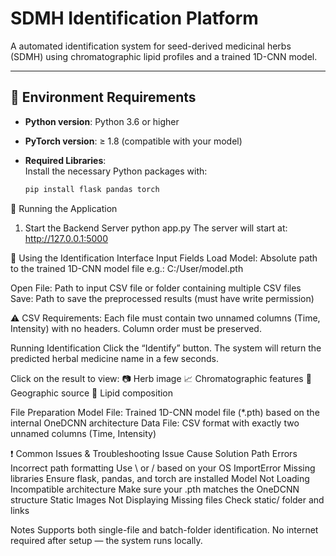 # SDMH Identification Platform

A automated identification system for seed-derived medicinal herbs (SDMH) using chromatographic lipid profiles and a trained 1D-CNN model.

---

## 🔧 Environment Requirements

- **Python version**: Python 3.6 or higher  
- **PyTorch version**: ≥ 1.8 (compatible with your model)  
- **Required Libraries**:  
  Install the necessary Python packages with:

  ```bash
  pip install flask pandas torch

🚀 Running the Application

1. Start the Backend Server
python app.py
The server will start at: http://127.0.0.1:5000

🧪 Using the Identification Interface
Input Fields
Load Model: Absolute path to the trained 1D-CNN model file
e.g.: C:/User/model.pth

Open File: Path to input CSV file or folder containing multiple CSV files
Save: Path to save the preprocessed results (must have write permission)

⚠️ CSV Requirements:
Each file must contain two unnamed columns (Time, Intensity) with no headers. Column order must be preserved.

Running Identification
Click the “Identify” button. The system will return the predicted herbal medicine name in a few seconds.

Click on the result to view:
📷 Herb image
📈 Chromatographic features
📍 Geographic source
🧬 Lipid composition

File Preparation
Model File: Trained 1D-CNN model file (*.pth) based on the internal OneDCNN architecture
Data File: CSV format with exactly two unnamed columns (Time, Intensity)

❗ Common Issues & Troubleshooting
Issue   	Cause	   Solution
Path Errors   	Incorrect path formatting	   Use \ or / based on your OS
ImportError   	Missing libraries	   Ensure flask, pandas, and torch are installed
Model Not Loading   	Incompatible architecture	    Make sure your .pth matches the OneDCNN structure
Static Images Not Displaying   	Missing files   	Check static/ folder and links

Notes
Supports both single-file and batch-folder identification.
No internet required after setup — the system runs locally.
